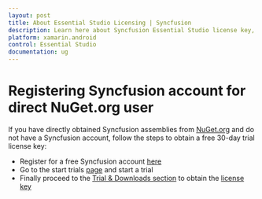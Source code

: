 ```yaml
---
layout: post
title: About Essential Studio Licensing | Syncfusion
description: Learn here about Syncfusion Essential Studio license key, how to generate the license key, how to register the license key, and more details.
platform: xamarin.android
control: Essential Studio
documentation: ug
---
```


# Registering Syncfusion account for direct NuGet.org user

If you have directly obtained Syncfusion assemblies from [NuGet.org](http://nuget.org/) and do not have a Syncfusion account, follow the steps to obtain a free 30-day trial license key:

* Register for a free Syncfusion account [here](https://www.syncfusion.com/account)
* Go to the start trials [page](https://www.syncfusion.com/account/manage-trials/start-trials) and start a trial
* Finally proceed to the [Trial & Downloads section](https://www.syncfusion.com/account/manage-trials/downloads) to obtain the [license key](https://help.syncfusion.com/xamarin-android/licensing/how-to-generate)

